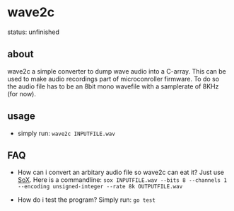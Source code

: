 wave2c
======

status: unfinished

about
-----
wave2c a simple converter to dump wave audio into a C-array. This can be used
to make audio recordings part of microconroller firmware. To do so the audio
file has to be an 8bit mono wavefile with a samplerate of 8KHz (for now).


usage
-----
* simply run: ```wave2c INPUTFILE.wav```

FAQ
---
* How can i convert an arbitary audio file so wave2c can eat it?
  Just use [SoX](http://sox.sourceforge.net/). Here is a commandline: ```sox INPUTFILE.wav --bits 8 --channels 1 --encoding unsigned-integer --rate 8k OUTPUTFILE.wav```

* How do i test the program?
  Simply run: ```go test```